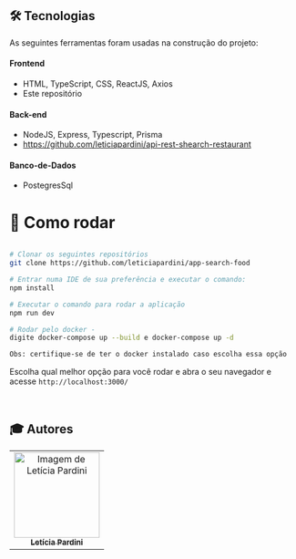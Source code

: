 ## 🛠 Tecnologias

As seguintes ferramentas foram usadas na construção do projeto:

#### **Frontend** 
- HTML, TypeScript, CSS, ReactJS, Axios
- Este repositório

#### **Back-end**
- NodeJS, Express, Typescript, Prisma
- https://github.com/leticiapardini/api-rest-shearch-restaurant

#### **Banco-de-Dados**
- PostegresSql

# 👷 Como rodar

```bash

# Clonar os seguintes repositórios
git clone https://github.com/leticiapardini/app-search-food

# Entrar numa IDE de sua preferência e executar o comando:
npm install

# Executar o comando para rodar a aplicação
npm run dev

# Rodar pelo docker - 
digite docker-compose up --build e docker-compose up -d

Obs: certifique-se de ter o docker instalado caso escolha essa opção
```

Escolha qual melhor opção para você rodar e abra o seu navegador e acesse `http://localhost:3000/`




<br>

## :mortar_board: Autores

<table>
    <tr>
        <td align="center">
            <a href="https://github.com/leticiapardini">
                <img src="https://avatars.githubusercontent.com/u/97961576?v=4.png" width="150px;" alt="Imagem de Letícia Pardini" />
                <br />
                <sub><b>Letícia Pardini</b></sub>
            </a>
        </td>
    </tr>
</table>
